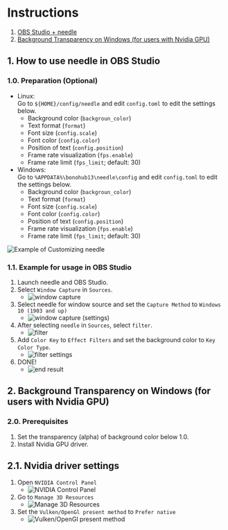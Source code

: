 # Instructions
1. [OBS Studio + needle](#needle+OBS_Studio)
2. [Background Transparency on Windows (for users with Nvidia GPU)](#BackgroundTransparency)

## 1. How to use needle in OBS Studio<a name="needle+OBS_Studio"></a>
### 1.0. Preparation (Optional)
- Linux: \
Go to `${HOME}/config/needle` and edit `config.toml` to edit the settings below.
    - Background color (`backgroun_color`)
    - Text format (`format`)
    - Font size (`config.scale`)
    - Font color (`config.color`)
    - Position of text (`config.position`)
    - Frame rate visualization (`fps.enable`)
    - Frame rate limit (`fps_limit`; default: 30)
- Windows: \
Go to `%APPDATA%\bonohub13\needle\config` and edit `config.toml` to edit the settings below.
    - Background color (`backgroun_color`)
    - Text format (`format`)
    - Font size (`config.scale`)
    - Font color (`config.color`)
    - Position of text (`config.position`)
    - Frame rate visualization (`fps.enable`)
    - Frame rate limit (`fps_limit`; default: 30)

![Example of Customizing needle](resources/common/edit_config.png)

### 1.1. Example for usage in OBS Studio
1. Launch needle and OBS Studio.
2. Select `Window Capture` in `Sources`.
    - ![window capture](resources/en/window_capture.png)
3. Select needle for window source and set the `Capture Method` to `Windows 10 (1903 and up)`
    - ![window capture (settings)](resources/en/window_capture-needle.png)
4. After selecting `needle` in `Sources`, select `filter`.
    - ![filter](resources/en/needle_filter.png)
5. Add `Color Key` to `Effect Filters` and set the background color to `Key Color Type`.
    - ![filter settings](resources/en/needle_filtered.png)
6. DONE!
    - ![end result](resources/en/end_result.png)

## 2. Background Transparency on Windows (for users with Nvidia GPU)<a name="BackgroundTransparency"></a>
### 2.0. Prerequisites
1. Set the transparency (alpha) of background color below 1.0.
2. Install Nvidia GPU driver.

## 2.1. Nvidia driver settings
1. Open `NVIDIA Control Panel`
    - ![NVIDIA Control Panel](resources/common/2-1-1_NvidiaControlPanel.png)
2. Go to `Manage 3D Resources`
    - ![Manage 3D Resources](resources/en/2-1-2_Manage3dResources.png)
3. Set the `Vulken/OpenGl present method` to `Prefer native`
    - ![Vulken/OpenGl present method](resources/en/2-1-3_RenderMethod.png)
